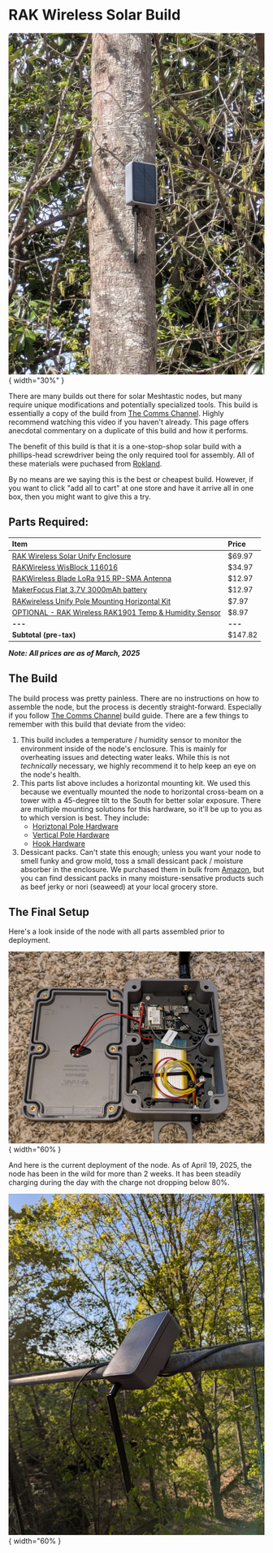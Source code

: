 # RAK Wireless Solar Build

![RAK Wireless Solar Tree](/docs/static/guides/builds/solar_tree.jpg) { width="30%" }

There are many builds out there for solar Meshtastic nodes, but many require unique modifications and potentially specialized tools. This build is essentially a copy of the build from [The Comms Channel](https://www.youtube.com/watch?v=d2vQ87Th8DI). Highly recommend watching this video if you haven't already. This page offers anecdotal commentary on a duplicate of this build and how it performs.

The benefit of this build is that it is a one-stop-shop solar build with a phillips-head screwdriver being the only required tool for assembly. All of these materials were puchased from [Rokland](https://rokland.com).

By no means are we saying this is the best or cheapest build. However, if you want to click "add all to cart" at one store and have it arrive all in one box, then you might want to give this a try.

## Parts Required:

| Item | Price |
| :-------- | :-------- |
| [RAK Wireless Solar Unify Enclosure](https://store.rokland.com/products/rak-wireless-solar-unify-enclosure-ip67-150x100x45mm-pre-mounted-m8-5-pin-rp-sma-connector-pid-910421?variant=41593246187603) | $69.97 |
| [RAKWireless WisBlock 116016](https://store.rokland.com/products/rak-wireless-wisblock-meshtastic-starter-kit?variant=40074367860819) | $34.97 |
| [RAKWireless Blade LoRa 915 RP-SMA Antenna](https://store.rokland.com/products/blade-antenna?variant=41917927620691) | $12.97 |
| [MakerFocus Flat 3.7V 3000mAh battery](https://store.rokland.com/products/makerfocus-flat-3-7v-3000mah-rechargeable-lithium-polymer-11-1wh-battery-with-jst-type-ph-2-0-plug?variant=41379793207379) | $12.97 |
| [RAKwireless Unify Pole Mounting Horizontal Kit](https://store.rokland.com/products/rakwireless-unify-pole-mounting-horizontal-kit-type-c-910245?variant=41975764090963) | $7.97 |
| [OPTIONAL - RAK Wireless RAK1901 Temp & Humidity Sensor](https://store.rokland.com/products/rak-wireless-rak1901-temperature-and-humidity-sensor-sensirion-shtc3-pid-100001?variant=40510319525971) | $8.97 |
| **---** | **---** |
| **Subtotal (pre-tax)** | $147.82 |

***Note: All prices are as of March, 2025***

## The Build
The build process was pretty painless. There are no instructions on how to assemble the node, but the process is decently straight-forward. Especially if you follow [The Comms Channel](https://www.youtube.com/watch?v=d2vQ87Th8DI) build guide. There are a few things to remember with this build that deviate from the video:

1. This build includes a temperature / humidity sensor to monitor the environment inside of the node's enclosure. This is mainly for overheating issues and detecting water leaks. While this is not _technically_ necessary, we highly recommend it to help keep an eye on the node's health.
2. This parts list above includes a horizontal mounting kit. We used this because we eventually mounted the node to horizontal cross-beam on a tower with a 45-degree tilt to the South for better solar exposure. There are multiple mounting solutions for this hardware, so it'll be up to you as to which version is best. They include:
    - [Horiztonal Pole Hardware](https://store.rokland.com/products/rakwireless-unify-pole-mounting-horizontal-kit-type-c-910245?variant=41975764090963)
    - [Vertical Pole Hardware](https://store.rokland.com/products/rakwireless-unify-pole-mounting-vertical-kit-type-a-910247?pr_prod_strat=e5_desc&pr_rec_id=480f1e3a9&pr_rec_pid=7147991826515&pr_ref_pid=7391192285267&pr_seq=uniform)
    - [Hook Hardware](https://store.rokland.com/products/rakwireless-unify-unify-hook-loop-kit-type-jcool-grey-pid-910231?variant=41904351608915)
3. Dessicant packs. Can't state this enough; unless you want your node to smell funky and grow mold, toss a small dessicant pack / moisture absorber in the enclosure. We purchased them in bulk from [Amazon](https://www.amazon.com/dp/B0CY8HM7HR), but you can find dessicant packs in many moisture-sensative products such as beef jerky or nori (seaweed) at your local grocery store.

## The Final Setup

Here's a look inside of the node with all parts assembled prior to deployment.

![Node Internals](/docs/static/guides/builds/solar_internals.jpg){ width="60% }

And here is the current deployment of the node. As of April 19, 2025, the node has been in the wild for more than 2 weeks. It has been steadily charging during the day with the charge not dropping below 80%.

![Node Deployed](/docs/static/guides/builds/solar_deployed.jpg){ width="60% }
